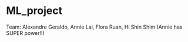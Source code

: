 # ML_project

Team: Alexandre Geraldo, Annie Lai, Flora Ruan, Hi Shin Shim (Annie has SUPER power!!)
